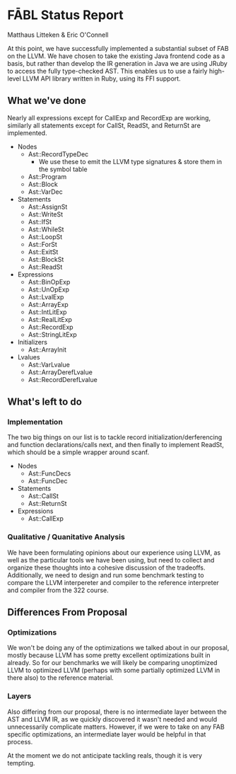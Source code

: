 # FĀBL Status Report

Matthaus Litteken & Eric O'Connell

At this point, we have successfully implemented a substantial subset of FAB on the LLVM. We have chosen to take the existing Java frontend code as a basis, but rather than develop the IR generation in Java we are using JRuby to access the fully type-checked AST. This enables us to use a fairly high-level LLVM API library written in Ruby, using its FFI support.

## What we've done

Nearly all expressions except for CallExp and RecordExp are working, similarly all statements except for CallSt, ReadSt, and ReturnSt are implemented.

- Nodes
	- Ast::RecordTypeDec
		- We use these to emit the LLVM type signatures & store them in the symbol table
	- Ast::Program
	- Ast::Block
	- Ast::VarDec
- Statements
	- Ast::AssignSt
	- Ast::WriteSt
	- Ast::IfSt
	- Ast::WhileSt
	- Ast::LoopSt
	- Ast::ForSt
	- Ast::ExitSt
	- Ast::BlockSt
	- Ast::ReadSt
- Expressions
	- Ast::BinOpExp
	- Ast::UnOpExp
	- Ast::LvalExp
	- Ast::ArrayExp
	- Ast::IntLitExp
	- Ast::RealLitExp
	- Ast::RecordExp
 	- Ast::StringLitExp
- Initializers
	- Ast::ArrayInit
- Lvalues
	- Ast::VarLvalue
	- Ast::ArrayDerefLvalue
	- Ast::RecordDerefLvalue

## What's left to do

### Implementation

The two big things on our list is to tackle record initialization/derferencing and function declarations/calls next, and then finally to implement ReadSt, which should be a simple wrapper around scanf.

- Nodes
	- Ast::FuncDecs
	- Ast::FuncDec
- Statements
	- Ast::CallSt
	- Ast::ReturnSt
- Expressions
	- Ast::CallExp


### Qualitative / Quanitative Analysis

We have been formulating opinions about our experience using LLVM, as well as the particular tools we have been using, but need to collect and organize these thoughts into a cohesive discussion of the tradeoffs. Additionally, we need to design and run some benchmark testing to compare the LLVM interpereter and compiler to the reference interpreter and compiler from the 322 course.

## Differences From Proposal

### Optimizations

We won't be doing any of the optimizations we talked about in our proposal, mostly because LLVM has some pretty excellent optimizations built in already. So for our benchmarks we will likely be comparing unoptimized LLVM to optimized LLVM (perhaps with some partially optimized LLVM in there also) to the reference material.

### Layers

Also differing from our proposal, there is no intermediate layer between the AST and LLVM IR, as we quickly discovered it wasn't needed and would unnecessarily complicate matters. However, if we were to take on any FAB specific optimizations, an intermediate layer would be helpful in that process.

At the moment we do not anticipate tackling reals, though it is very tempting.
